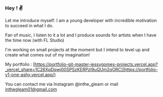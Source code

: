 ### Hey ! ✌

Let me introduce myself: I am a young developer with incredible motivation to succeed in what I do.

Fan of music, I listen to it a lot and I produce sounds for artists when I have the time now (with FL Studio)

I'm working on small projects at the moment but I intend to level up and create what comes out of my imagination!

My portfolio : [https://portfolio-git-master-jessygomes-projects.vercel.app?_vercel_share=1C26XpDqwj00SPSzKERPzl9uQUm2qORC](https://portfolio-v1-one-ashy.vercel.app/)

You can contact me via Instagram @inthe_gleam or mail inthegleam01@gmail.com 
